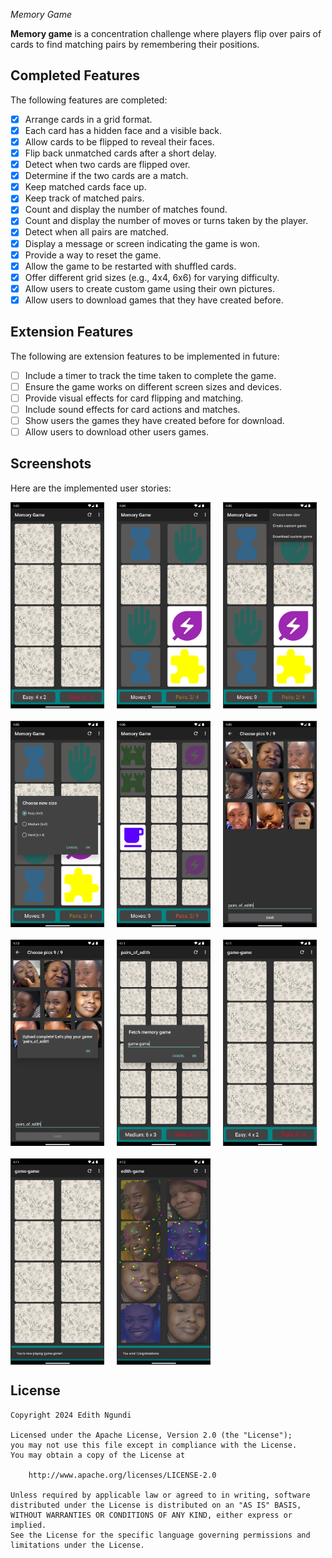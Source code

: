 *Memory Game*

**Memory game** is a concentration challenge where players flip over pairs of cards to find matching pairs by remembering their positions.

## Completed Features

The following features are completed:

- [x] Arrange cards in a grid format.
- [x] Each card has a hidden face and a visible back.
- [x] Allow cards to be flipped to reveal their faces.
- [x] Flip back unmatched cards after a short delay.
- [x] Detect when two cards are flipped over.
- [x] Determine if the two cards are a match.
- [x] Keep matched cards face up.
- [x] Keep track of matched pairs.
- [x] Count and display the number of matches found.
- [x] Count and display the number of moves or turns taken by the player.
- [x] Detect when all pairs are matched.
- [x] Display a message or screen indicating the game is won.
- [x] Provide a way to reset the game.
- [x] Allow the game to be restarted with shuffled cards.
- [x] Offer different grid sizes (e.g., 4x4, 6x6) for varying difficulty.
- [x] Allow users to create custom game using their own pictures.
- [x] Allow users to download games that they have created before.

## Extension Features

The following are extension features to be implemented in future:

- [ ] Include a timer to track the time taken to complete the game.
- [ ] Ensure the game works on different screen sizes and devices.
- [ ] Provide visual effects for card flipping and matching.
- [ ] Include sound effects for card actions and matches.
- [ ] Show users the games they have created before for download.
- [ ] Allow users to download other users games.

## Screenshots

Here are the implemented user stories:

<div style="display: flex; flex-wrap: wrap; gap: 20px; max-width: 1000px;">
    <img src="https://raw.githubusercontent.com/edithngundi/MyMemoryAPP/main/Screenshots/1.png" title="Video Walkthrough" width="150" height="330" alt="Screenshot" />
    <img src="https://raw.githubusercontent.com/edithngundi/MyMemoryAPP/main/Screenshots/2.png" title="Video Walkthrough" width="150" height="330" alt="Screenshot" />
    <img src="https://raw.githubusercontent.com/edithngundi/MyMemoryAPP/main/Screenshots/3.png" title="Video Walkthrough" width="150" height="330" alt="Screenshot" />
    <img src="https://raw.githubusercontent.com/edithngundi/MyMemoryAPP/main/Screenshots/4.png" title="Video Walkthrough" width="150" height="330" alt="Screenshot" />
    <img src="https://raw.githubusercontent.com/edithngundi/MyMemoryAPP/main/Screenshots/5.png" title="Video Walkthrough" width="150" height="330" alt="Screenshot" />
    <img src="https://raw.githubusercontent.com/edithngundi/MyMemoryAPP/main/Screenshots/6.png" title="Video Walkthrough" width="150" height="330" alt="Screenshot" />
    <img src="https://raw.githubusercontent.com/edithngundi/MyMemoryAPP/main/Screenshots/7.png" title="Video Walkthrough" width="150" height="330" alt="Screenshot" />
    <img src="https://raw.githubusercontent.com/edithngundi/MyMemoryAPP/main/Screenshots/8.png" title="Video Walkthrough" width="150" height="330" alt="Screenshot" />
    <img src="https://raw.githubusercontent.com/edithngundi/MyMemoryAPP/main/Screenshots/9.png" title="Video Walkthrough" width="150" height="330" alt="Screenshot" />
    <img src="https://raw.githubusercontent.com/edithngundi/MyMemoryAPP/main/Screenshots/10.png" title="Video Walkthrough" width="150" height="330" alt="Screenshot" />
    <img src="https://raw.githubusercontent.com/edithngundi/MyMemoryAPP/main/Screenshots/11.png" title="Video Walkthrough" width="150" height="330" alt="Screenshot" />
</div>

## License

    Copyright 2024 Edith Ngundi

    Licensed under the Apache License, Version 2.0 (the "License");
    you may not use this file except in compliance with the License.
    You may obtain a copy of the License at

        http://www.apache.org/licenses/LICENSE-2.0

    Unless required by applicable law or agreed to in writing, software
    distributed under the License is distributed on an "AS IS" BASIS,
    WITHOUT WARRANTIES OR CONDITIONS OF ANY KIND, either express or implied.
    See the License for the specific language governing permissions and
    limitations under the License.

